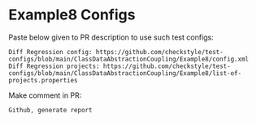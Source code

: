 # Example8 Configs
Paste below given to PR description to use such test configs:
```
Diff Regression config: https://github.com/checkstyle/test-configs/blob/main/ClassDataAbstractionCoupling/Example8/config.xml
Diff Regression projects: https://github.com/checkstyle/test-configs/blob/main/ClassDataAbstractionCoupling/Example8/list-of-projects.properties
```
Make comment in PR:
```
Github, generate report
```
